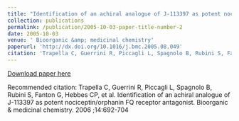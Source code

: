 ```yaml
---
title: "Identification of an achiral analogue of J-113397 as potent nociceptin/orphanin FQ receptor antagonist"
collection: publications
permalink: /publication/2005-10-03-paper-title-number-2
date: 2005-10-03
venue: ' Bioorganic &amp; medicinal chemistry'
paperurl: 'http://dx.doi.org/10.1016/j.bmc.2005.08.049'
citation: 'Trapella C, Guerrini R, Piccagli L, Spagnolo B, Rubini S, Fanton G, Hebbes CP, et al. Identification of an achiral analogue of J-113397 as potent nociceptin/orphanin FQ receptor antagonist. Bioorganic &amp; medicinal chemistry. 2006 ;14:692-704'
---
```


<a href='http://dx.doi.org/10.1016/j.bmc.2005.08.049'>Download paper here</a>

Recommended citation: Trapella C, Guerrini R, Piccagli L, Spagnolo B, Rubini S, Fanton G, Hebbes CP, et al. Identification of an achiral analogue of J-113397 as potent nociceptin/orphanin FQ receptor antagonist. Bioorganic & medicinal chemistry. 2006 ;14:692-704